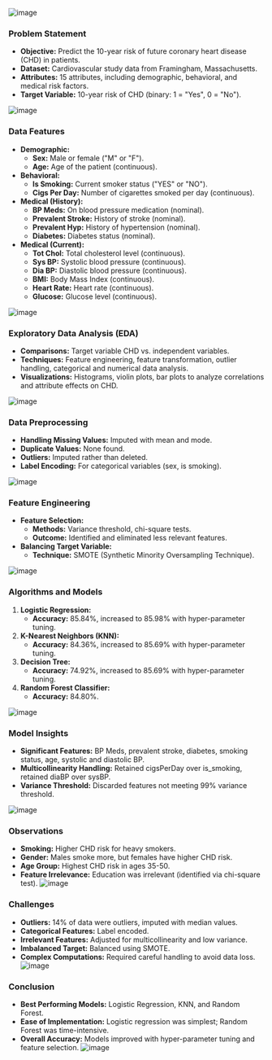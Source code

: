 ![image](https://github.com/shantanumokhale/Cardiovascular_Risk_Prediction/assets/120486081/d2731c18-a0b6-4c8a-8540-882454ee165d)
### Problem Statement
- **Objective:** Predict the 10-year risk of future coronary heart disease (CHD) in patients.
- **Dataset:** Cardiovascular study data from Framingham, Massachusetts.
- **Attributes:** 15 attributes, including demographic, behavioral, and medical risk factors.
- **Target Variable:** 10-year risk of CHD (binary: 1 = "Yes", 0 = "No").

![image](https://github.com/shantanumokhale/Cardiovascular_Risk_Prediction/assets/120486081/20a158f3-2ad4-4d13-97f6-175afc864734)
### Data Features
- **Demographic:**
  - **Sex:** Male or female ("M" or "F").
  - **Age:** Age of the patient (continuous).
- **Behavioral:**
  - **Is Smoking:** Current smoker status ("YES" or "NO").
  - **Cigs Per Day:** Number of cigarettes smoked per day (continuous).
- **Medical (History):**
  - **BP Meds:** On blood pressure medication (nominal).
  - **Prevalent Stroke:** History of stroke (nominal).
  - **Prevalent Hyp:** History of hypertension (nominal).
  - **Diabetes:** Diabetes status (nominal).
- **Medical (Current):**
  - **Tot Chol:** Total cholesterol level (continuous).
  - **Sys BP:** Systolic blood pressure (continuous).
  - **Dia BP:** Diastolic blood pressure (continuous).
  - **BMI:** Body Mass Index (continuous).
  - **Heart Rate:** Heart rate (continuous).
  - **Glucose:** Glucose level (continuous).

![image](https://github.com/shantanumokhale/Cardiovascular_Risk_Prediction/assets/120486081/c44596ae-1132-418d-8f4e-11b7fd397a49)
### Exploratory Data Analysis (EDA)
- **Comparisons:** Target variable CHD vs. independent variables.
- **Techniques:** Feature engineering, feature transformation, outlier handling, categorical and numerical data analysis.
- **Visualizations:** Histograms, violin plots, bar plots to analyze correlations and attribute effects on CHD.

![image](https://github.com/shantanumokhale/Cardiovascular_Risk_Prediction/assets/120486081/dc8faf9f-fd7b-437e-9ea5-bd7a8370c680)
### Data Preprocessing
- **Handling Missing Values:** Imputed with mean and mode.
- **Duplicate Values:** None found.
- **Outliers:** Imputed rather than deleted.
- **Label Encoding:** For categorical variables (sex, is smoking).

![image](https://github.com/shantanumokhale/Cardiovascular_Risk_Prediction/assets/120486081/243761a9-cf8d-4864-a59e-3f278e99d08a)
### Feature Engineering
- **Feature Selection:**
  - **Methods:** Variance threshold, chi-square tests.
  - **Outcome:** Identified and eliminated less relevant features.
- **Balancing Target Variable:**
  - **Technique:** SMOTE (Synthetic Minority Oversampling Technique).
    
![image](https://github.com/shantanumokhale/Cardiovascular_Risk_Prediction/assets/120486081/5a745afc-73ac-4093-9fe2-367edbd50677)
### Algorithms and Models
1. **Logistic Regression:**
   - **Accuracy:** 85.84%, increased to 85.98% with hyper-parameter tuning.
2. **K-Nearest Neighbors (KNN):**
   - **Accuracy:** 84.36%, increased to 85.69% with hyper-parameter tuning.
3. **Decision Tree:**
   - **Accuracy:** 74.92%, increased to 85.69% with hyper-parameter tuning.
4. **Random Forest Classifier:**
   - **Accuracy:** 84.80%.
     
![image](https://github.com/shantanumokhale/Cardiovascular_Risk_Prediction/assets/120486081/f390f704-7d38-4aa9-8e52-faa644c14880)
### Model Insights
- **Significant Features:** BP Meds, prevalent stroke, diabetes, smoking status, age, systolic and diastolic BP.
- **Multicollinearity Handling:** Retained cigsPerDay over is_smoking, retained diaBP over sysBP.
- **Variance Threshold:** Discarded features not meeting 99% variance threshold.

![image](https://github.com/shantanumokhale/Cardiovascular_Risk_Prediction/assets/120486081/99c1132e-dc54-4ce2-9d83-06cca5335bd6)
### Observations
- **Smoking:** Higher CHD risk for heavy smokers.
- **Gender:** Males smoke more, but females have higher CHD risk.
- **Age Group:** Highest CHD risk in ages 35-50.
- **Feature Irrelevance:** Education was irrelevant (identified via chi-square test).
![image](https://github.com/shantanumokhale/Cardiovascular_Risk_Prediction/assets/120486081/442b2af0-9e4f-4f13-8e44-b9c649d5ca4e)

### Challenges
- **Outliers:** 14% of data were outliers, imputed with median values.
- **Categorical Features:** Label encoded.
- **Irrelevant Features:** Adjusted for multicollinearity and low variance.
- **Imbalanced Target:** Balanced using SMOTE.
- **Complex Computations:** Required careful handling to avoid data loss.
![image](https://github.com/shantanumokhale/Cardiovascular_Risk_Prediction/assets/120486081/79bd7b60-ded0-4ecf-ba33-4114042e5f6c)

### Conclusion
- **Best Performing Models:** Logistic Regression, KNN, and Random Forest.
- **Ease of Implementation:** Logistic regression was simplest; Random Forest was time-intensive.
- **Overall Accuracy:** Models improved with hyper-parameter tuning and feature selection.
![image](https://github.com/shantanumokhale/Cardiovascular_Risk_Prediction/assets/120486081/40baf263-2109-409f-a18e-0bb23fb03532)
